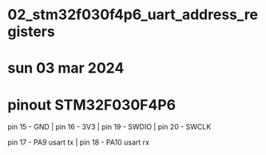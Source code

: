 # 02_stm32f030f4p6_uart_address_registers
# sun 03 mar 2024

# pinout STM32F030F4P6
pin 15 - GND |
pin 16 - 3V3 |
pin 19 - SWDIO |
pin 20 - SWCLK

pin 17  - PA9 usart tx |
pin 18  - PA10 usart rx 

